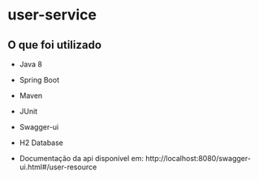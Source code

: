 # user-service

## O que foi utilizado
* Java 8 
* Spring Boot
* Maven
* JUnit
* Swagger-ui
* H2 Database

* Documentação da api disponível em: http://localhost:8080/swagger-ui.html#/user-resource
